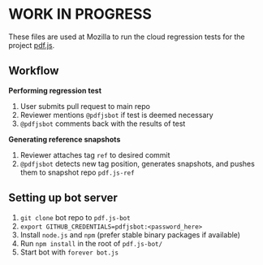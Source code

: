 # WORK IN PROGRESS

These files are used at Mozilla to run the cloud regression tests for the project [pdf.js](https://github.com/andreasgal/pdf.js).


## Workflow

**Performing regression test**

1. User submits pull request to main repo
2. Reviewer mentions `@pdfjsbot` if test is deemed necessary
3. `@pdfjsbot` comments back with the results of test

**Generating reference snapshots**

1. Reviewer attaches tag `ref` to desired commit
2. `@pdfjsbot` detects new tag position, generates snapshots, and pushes them to snapshot repo `pdf.js-ref`


## Setting up bot server

1. `git clone` bot repo to `pdf.js-bot`
2. `export GITHUB_CREDENTIALS=pdfjsbot:<password_here>`
3. Install `node.js` and `npm` (prefer stable binary packages if available)
4. Run `npm install` in the root of `pdf.js-bot/`
5. Start bot with `forever bot.js`
